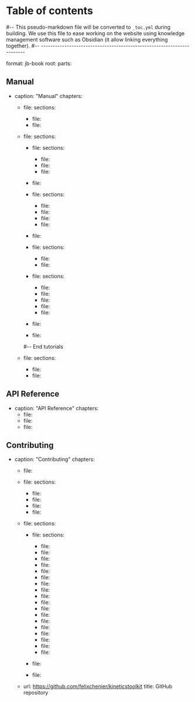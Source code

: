 # Table of contents
#-- This pseudo-markdown file will be converted to `_toc.yml` during building. We use this file to ease working on the website using knowledge management software such as Obsidian (it allow linking everything together).
#-- -----------------------------------------------------------------------

format: jb-book
root: [](index.md)
parts:

## Manual
  - caption: "Manual"
    chapters:

      - file: [](ktk_getting_started.md)
        sections:

          - file: [](getting_started_python.md)
          - file: [](ktk_installing.md)

      - file: [](tutorials.md)
        sections:

          - file: [](timeseries.md)
            sections:
              - file: [](timeseries_basics.md)
              - file: [](timeseries_manipulating.md)
              - file: [](timeseries_dataframes.md)

          - file: [](loadsave.md)

          - file: [](filters.md)
            sections:
              - file: [](filters_butter.md)
              - file: [](filters_smooth.md)
              - file: [](filters_savgol.md)
              - file: [](filters_median.md)

          - file: [](cycles.md)

          - file: [](geometry.md)
            sections:
              - file: [](geometry_basics.md)
              - file: [](geometry_dimension_conventions.md)

          - file: [](kinematics.md)
            sections:
              - file: [](kinematics_load_visualize.md)
              - file: [](kinematics_joint_angles.md)
              - file: [](kinematics_reconstructing_occluded_markers.md)
              - file: [](kinematics_reconstructing_removed_markers.md)
              - file: [](kinematics_reconstructing_probed_points.md)

          - file: [](pushrimkinetics.md)

          - file: [](ktk_conventions.md)

        #-- End tutorials

      - file: [](ktk_in_depth.md)
        sections:
          - file: [](ktk_lab_mode.md)
          - file: [](ktk_release_notes.md)

## API Reference
  - caption: "API Reference"
    chapters:
      - file: [](api_classes.md)
      - file: [](api_functions.md)
      - file: [](api_modules.md)

## Contributing
  - caption: "Contributing"
    chapters:

      - file: [](ktk_citing.md)

      - file: [](dev_contributing.md)
        sections:
          - file: [](dev_rules.md)
          - file: [](dev_code_of_conduct.md)
          - file: [](dev_installing_from_github.md)
          - file: [](dev_coding_style.md)

      - file: [](dev_tutorials.md)
        sections:

          - file: [](python.md)
            sections:
              - file: [](python_installing.md)
              - file: [](python_using_spyder.md)
              - file: [](python_arithmetics_and_variables.md)
              - file: [](python_numbers.md)
              - file: [](python_strings.md)
              - file: [](python_comments_and_docstrings.md)
              - file: [](python_functions.md)
              - file: [](python_conditions.md)
              - file: [](python_lists.md)
              - file: [](python_while.md)
              - file: [](python_for.md)
              - file: [](python_dicts.md)
              - file: [](python_more_advanced.md)
              - file: [](python_integration_exercises.md)
              - file: [](python_external_tutorials.md)
              - file: [](numpy.md)
              - file: [](matplotlib.md)
              - file: [](pandas.md)
    
          - file: [](dev_anthropometrics.md)
          - file: [](dev_inversedynamics.md)

      - url: https://github.com/felixchenier/kineticstoolkit
        title: GitHub repository
